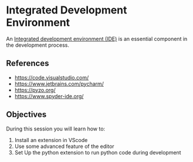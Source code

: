# Integrated Development Environment

An [Integrated development environment (IDE)](https://en.wikipedia.org/wiki/Integrated_development_environment) is an essential component in the development process.

## References

- <https://code.visualstudio.com/>
- <https://www.jetbrains.com/pycharm/>
- <https://pyzo.org/>
- <https://www.spyder-ide.org/>

## Objectives

During this session you will learn how to:

1. Install an extension in VScode
2. Use some advanced feature of the editor
3. Set Up the python extension to run python code during development

